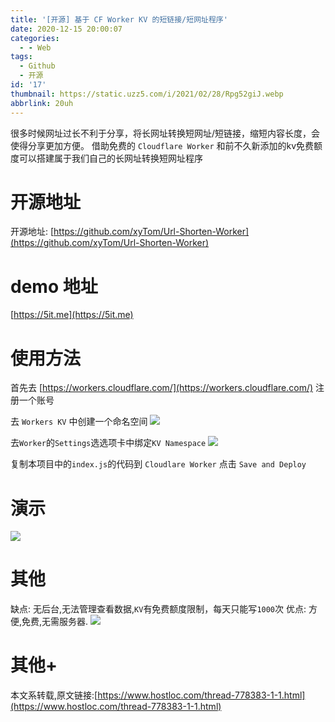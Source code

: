 ```yaml
---
title: '[开源] 基于 CF Worker KV 的短链接/短网址程序'
date: 2020-12-15 20:00:07
categories:
  - - Web
tags:
  - Github
  - 开源
id: '17'
thumbnail: https://static.uzz5.com/i/2021/02/28/Rpg52giJ.webp
abbrlink: 20uh
---
```



很多时候网址过长不利于分享，将长网址转换短网址/短链接，缩短内容长度，会使得分享更加方便。 借助免费的 `Cloudflare Worker` 和前不久新添加的kv免费额度可以搭建属于我们自己的长网址转换短网址程序

# 开源地址

开源地址: [https://github.com/xyTom/Url-Shorten-Worker](https://github.com/xyTom/Url-Shorten-Worker)

# demo 地址

[https://5it.me](https://5it.me)

# 使用方法

首先去 [https://workers.cloudflare.com/](https://workers.cloudflare.com/) 注册一个账号 

去 `Workers KV` 中创建一个命名空间 ![](https://static.uzz5.com/i/2021/02/28/K8FegBmx.webp) 

去`Worker`的`Settings`选选项卡中绑定`KV Namespace` ![](https://static.uzz5.com/i/2021/02/28/BYELjQFc.webp) 

复制本项目中的`index.js`的代码到 `Cloudlare Worker` 点击 `Save and Deploy`

# 演示

![](https://static.uzz5.com/i/2021/02/28/QVfEUSXR.webp)

# 其他

缺点: 无后台,无法管理查看数据,`KV`有免费额度限制，每天只能写`1000`次 优点: 方便,免费,无需服务器. ![](https://static.uzz5.com/i/2021/02/28/rTqvkNQQ.webp)

# 其他+

本文系转载,原文链接:[https://www.hostloc.com/thread-778383-1-1.html](https://www.hostloc.com/thread-778383-1-1.html)